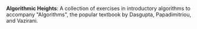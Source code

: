 **Algorithmic Heights**: A collection of exercises in introductory algorithms to accompany "Algorithms", the popular textbook by Dasgupta, Papadimitriou, and Vazirani.